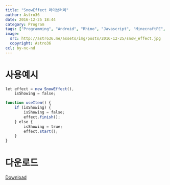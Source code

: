 ```yaml
---
title: "SnowEffect 라이브러리"
author: Astro36
date: 2016-12-25 18:44
category: Program
tags: ["Programming", "Android", "Rhino", "Javascript", "MinecraftPE", "BlockLauncher", "SnowEffect"]
image:
  src: http://astro36.me/assets/img/posts/2016-12-25/snow_effect.jpg
  copyright: Astro36
ccl: by-nc-nd
---
```


# 사용예시

```javascript
let effect = new SnowEffect(),
    isShowing = false;

function useItem() {
    if (isShowing) {
        isShowing = false;
        effect.finish();
    } else {
        isShowing = true;
        effect.start();
    }
}
```

# 다운로드

[Download](https://github.com/Astro36/ModPE/blob/master/SnowEffect.js)
